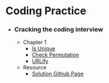 # Coding Practice

- ### Cracking the coding interview
	- Chapter 1
		- [Is Unique](https://github.com/pupss90279/coding-practice/blob/main/crackingTheCodingInterview/Ch1/isUnique.cpp)
		- [Check Permutation](https://github.com/pupss90279/coding-practice/blob/main/crackingTheCodingInterview/Ch1/checkPermutation.cpp)
		- [URLify](https://github.com/pupss90279/coding-practice/blob/main/crackingTheCodingInterview/Ch1/urlify.cpp)
	- Resource
		- [Solution Github Page](https://github.com/careercup/CtCI-6th-Edition)
